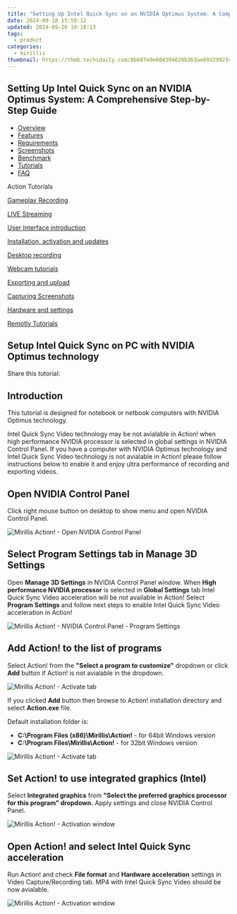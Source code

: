 ```yaml
---
title: "Setting Up Intel Quick Sync on an NVIDIA Optimus System: A Comprehensive Step-by-Step Guide"
date: 2024-09-18 15:59:12
updated: 2024-09-20 10:18:13
tags:
  - product
categories:
  - mirillis
thumbnail: https://thmb.techidaily.com/8b607e0e604394629b363ae69329923c5b752c9a4c4af741aef58011df0d7554.jpg
---
```


## Setting Up Intel Quick Sync on an NVIDIA Optimus System: A Comprehensive Step-by-Step Guide

* [Overview](https://tools.techidaily.com/mirillis/products/)
* [Features](https://tools.techidaily.com/mirillis/products/)
* [Requirements](https://tools.techidaily.com/mirillis/products/)
* [Screenshots](https://tools.techidaily.com/mirillis/products/)
* [Benchmark](https://tools.techidaily.com/mirillis/products/)
* [Tutorials](https://tools.techidaily.com/mirillis/products/)
* [FAQ](https://tools.techidaily.com/mirillis/products/)

Action Tutorials

[Gameplay Recording](https://tools.techidaily.com/mirillis/products/) 

[LIVE Streaming](https://tools.techidaily.com/mirillis/products/) 

[User Interface introduction](https://tools.techidaily.com/mirillis/products/) 

[Installation, activation and updates](https://tools.techidaily.com/mirillis/products/) 

[Desktop recording](https://tools.techidaily.com/mirillis/products/) 

[Webcam tutorials](https://tools.techidaily.com/mirillis/products/) 

[Exporting and upload](https://tools.techidaily.com/mirillis/products/) 

[Capturing Screenshots](https://tools.techidaily.com/mirillis/products/) 

[Hardware and settings](https://tools.techidaily.com/mirillis/products/) 

[Remotly Tutorials](https://remotly.com/tutorials/getting-started-with-remotly-for-windows-pc) 

## Setup Intel Quick Sync on PC with NVIDIA Optimus technology

  
 Share this tutorial:

##  Introduction 

 This tutorial is designed for notebook or netbook computers with NVIDIA Optimus technology. 

 Intel Quick Sync Video technology may be not avialable in Action! when high performance NVIDIA processor is selected in global settings in NVIDIA Control Panel. If you have a computer with NVIDIA Optimus technology and Intel Quick Sync Video technology is not avialable in Action! please follow instructions below to enable it and enjoy ultra performance of recording and exporting videos.

##  Open NVIDIA Control Panel 

 Click right mouse button on desktop to show menu and open NVIDIA Control Panel. 

![Mirillis Action! - Open NVIDIA Control Panel](https://mirillis.com/res/old/gfx/tutorials/hardware_settings/mirillis_action_nvidia_optimus_enter_control_panel.jpg "Open NVIDIA Control Panel") 

##  Select Program Settings tab in Manage 3D Settings 

 Open **Manage 3D Settings** in NVIDIA Control Panel window. When **High performance NVIDIA processor** is selected in **Global Settings** tab Intel Quick Sync Video acceleration will be not available in Action! Select **Program Settings** and follow next steps to enable Intel Quick Sync Video acceleration in Action!

![Mirillis Action! - NVIDIA Control Panel - Program Settings](https://mirillis.com/res/old/gfx/tutorials/hardware_settings/mirillis_action_nvidia_optimus_setup.jpg "NVIDIA Control Panel - Program Settings") 

##  Add Action! to the list of programs

 Select Action! from the **"Select a program to customize"** dropdown or click **Add** button if Action! is not avialable in the dropdown. 

![Mirillis Action! - Activate tab](https://mirillis.com/res/old/gfx/tutorials/hardware_settings/mirillis_action_nvidia_optimus_setup_add_action.jpg "Select activate tab") 

 If you clicked **Add** button then browse to Action! installation directory and select **Action.exe** file.  
  
 Default installation folder is:

* **C:\\Program Files (x86)\\Mirillis\\Action!** \- for 64bit Windows version
* **C:\\Program Files\\Mirillis\\Action!** \- for 32bit Windows version

![Mirillis Action! - Activate tab](https://mirillis.com/res/old/gfx/tutorials/hardware_settings/mirillis_action_nvidia_optimus_setup_select_action.jpg "Select activate tab") 

## Set Action! to use integrated graphics (Intel) 

 Select **Integrated graphics** from **"Select the preferred graphics processor for this program" dropdown.** Apply settings and close NVIDIA Control Panel.

![Mirillis Action! - Activation window](https://mirillis.com/res/old/gfx/tutorials/hardware_settings/mirillis_action_nvidia_optimus_setup_integrated_graphics.jpg "Activation window with all fields filled in") 

## Open Action! and select Intel Quick Sync acceleration 

 Run Action! and check **File format** and **Hardware acceleration** settings in Video Capture/Recording tab. MP4 with Intel Quick Sync Video should be now avialable. 

![Mirillis Action! - Activation window](https://mirillis.com/res/old/gfx/tutorials/hardware_settings/mirillis_action_file_format_settings_intel_quick_sync.jpg "Activation window with all fields filled in")

<ins class="adsbygoogle"
     style="display:block"
     data-ad-format="autorelaxed"
     data-ad-client="ca-pub-7571918770474297"
     data-ad-slot="1223367746"></ins>



<ins class="adsbygoogle"
     style="display:block"
     data-ad-client="ca-pub-7571918770474297"
     data-ad-slot="8358498916"
     data-ad-format="auto"
     data-full-width-responsive="true"></ins>
